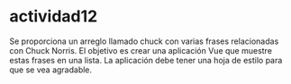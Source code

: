 # actividad12

Se proporciona un arreglo llamado chuck con varias frases relacionadas con Chuck Norris.
El objetivo es crear una aplicación Vue que muestre estas frases en una lista.
La aplicación debe tener una hoja de estilo para que se vea agradable.
